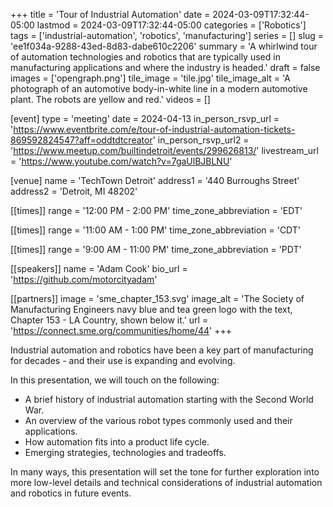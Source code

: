 +++
title = 'Tour of Industrial Automation'
date = 2024-03-09T17:32:44-05:00
lastmod = 2024-03-09T17:32:44-05:00
categories = ['Robotics']
tags = ['industrial-automation', 'robotics', 'manufacturing']
series = []
slug = 'ee1f034a-9288-43ed-8d83-dabe610c2206'
summary = 'A whirlwind tour of automation technologies and robotics that are typically used in manufacturing applications and where the industry is headed.'
draft = false
images = ['opengraph.png']
tile_image = 'tile.jpg'
tile_image_alt = 'A photograph of an automotive body-in-white line in a modern automotive plant. The robots are yellow and red.'
videos = []

[event]
type = 'meeting'
date = 2024-04-13
in_person_rsvp_url = 'https://www.eventbrite.com/e/tour-of-industrial-automation-tickets-869592824547?aff=oddtdtcreator'
in_person_rsvp_url2 = 'https://www.meetup.com/builtindetroit/events/299626813/'
livestream_url = 'https://www.youtube.com/watch?v=7gaUlBJBLNU'

[venue]
name = 'TechTown Detroit'
address1 = '440 Burroughs Street'
address2 = 'Detroit, MI 48202'

[[times]]
range = '12:00 PM - 2:00 PM'
time_zone_abbreviation = 'EDT'

[[times]]
range = '11:00 AM - 1:00 PM'
time_zone_abbreviation = 'CDT'

[[times]]
range = '9:00 AM - 11:00 PM'
time_zone_abbreviation = 'PDT'

[[speakers]]
name = 'Adam Cook'
bio_url = 'https://github.com/motorcityadam'

[[partners]]
image = 'sme_chapter_153.svg'
image_alt = 'The Society of Manufacturing Engineers navy blue and tea green logo with the text, Chapter 153 - LA Country, shown below it.'
url = 'https://connect.sme.org/communities/home/44'
+++

Industrial automation and robotics have been a key part of manufacturing for decades - and their use is expanding and evolving.

In this presentation, we will touch on the following:

- A brief history of industrial automation starting with the Second World War.
- An overview of the various robot types commonly used and their applications.
- How automation fits into a product life cycle.
- Emerging strategies, technologies and tradeoffs.

In many ways, this presentation will set the tone for further exploration into more low-level details and technical considerations of industrial automation and robotics in future events.
